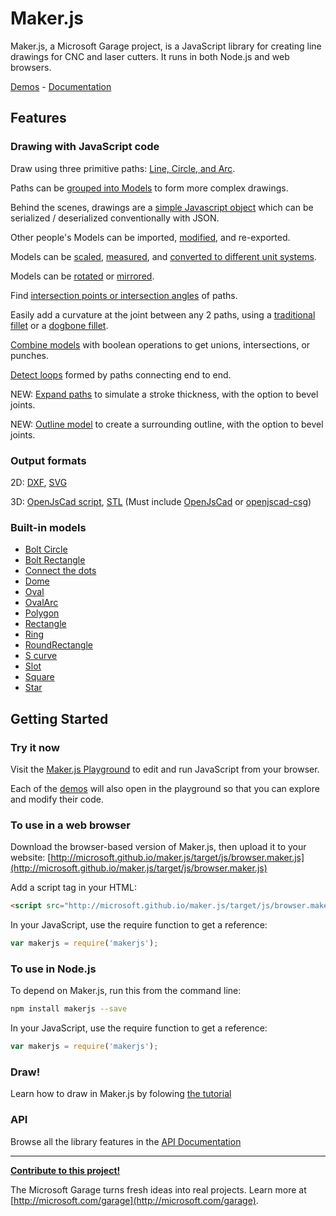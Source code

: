 # Maker.js

Maker.js, a Microsoft Garage project, is a JavaScript library for creating line drawings for CNC and laser cutters. It runs in both Node.js and web browsers.

[Demos](http://microsoft.github.io/maker.js/demos/) - [Documentation](http://microsoft.github.io/maker.js/docs/)

## Features

### Drawing with JavaScript code

Draw using three primitive paths: [Line, Circle, and Arc](http://microsoft.github.io/maker.js/docs/basic-drawing/#Paths).

Paths can be [grouped into Models](http://microsoft.github.io/maker.js/docs/basic-drawing/#Models) to form more complex drawings.

Behind the scenes, drawings are a [simple Javascript object](http://microsoft.github.io/maker.js/docs/basic-drawing/#It%27s%20Just%20JSON) which can be serialized / deserialized conventionally with JSON.

Other people's Models can be imported, [modified](http://microsoft.github.io/maker.js/docs/intermediate-drawing/#Modifying%20models), and re-exported.

Models can be [scaled](http://microsoft.github.io/maker.js/docs/intermediate-drawing/#Scaling), [measured](http://microsoft.github.io/maker.js/docs/api/modules/makerjs.measure.html#modelextents), and [converted to different unit systems](http://microsoft.github.io/maker.js/docs/basic-drawing/#Units).

Models can be [rotated](http://microsoft.github.io/maker.js/docs/intermediate-drawing/#Rotating) or [mirrored](http://microsoft.github.io/maker.js/docs/intermediate-drawing/#Mirroring).

Find [intersection points or intersection angles](http://microsoft.github.io/maker.js/docs/api/modules/makerjs.path.html#intersection) of paths.

Easily add a curvature at the joint between any 2 paths, using a [traditional fillet](http://microsoft.github.io/maker.js/docs/api/modules/makerjs.path.html#fillet) or a [dogbone fillet](http://microsoft.github.io/maker.js/docs/api/modules/makerjs.path.html#dogbone).

[Combine models](http://microsoft.github.io/maker.js/docs/api/modules/makerjs.model.html#combine) with boolean operations to get unions, intersections, or punches.

[Detect loops](http://microsoft.github.io/maker.js/docs/api/modules/makerjs.model.html#findloops) formed by paths connecting end to end.

NEW: [Expand paths](http://microsoft.github.io/maker.js/docs/api/modules/makerjs.model.html#expandpaths) to simulate a stroke thickness, with the option to bevel joints.

NEW: [Outline model](http://microsoft.github.io/maker.js/docs/api/modules/makerjs.model.html#outline) to create a surrounding outline, with the option to bevel joints.

### Output formats

2D: [DXF](http://microsoft.github.io/maker.js/docs/api/modules/makerjs.exporter.html#todxf), [SVG](http://microsoft.github.io/maker.js/docs/api/modules/makerjs.exporter.html#tosvg)

3D: [OpenJsCad script](http://microsoft.github.io/maker.js/docs/api/modules/makerjs.exporter.html#toopenjscad), [STL](http://microsoft.github.io/maker.js/docs/api/modules/makerjs.exporter.html#tostl) (Must include [OpenJsCad](http://joostn.github.io/OpenJsCad/) or [openjscad-csg](https://www.npmjs.com/package/openjscad-csg))

### Built-in models

* [Bolt Circle](http://microsoft.github.io/maker.js/demos/demo.html?demo=BoltCircle)
* [Bolt Rectangle](http://microsoft.github.io/maker.js/demos/demo.html?demo=BoltRectangle)
* [Connect the dots](http://microsoft.github.io/maker.js/demos/demo.html?demo=ConnectTheDots)
* [Dome](http://microsoft.github.io/maker.js/demos/demo.html?demo=Dome)
* [Oval](http://microsoft.github.io/maker.js/demos/demo.html?demo=Oval)
* [OvalArc](http://microsoft.github.io/maker.js/demos/demo.html?demo=OvalArc)
* [Polygon](http://microsoft.github.io/maker.js/demos/demo.html?demo=Polygon)
* [Rectangle](http://microsoft.github.io/maker.js/demos/demo.html?demo=Rectangle)
* [Ring](http://microsoft.github.io/maker.js/demos/demo.html?demo=Ring)
* [RoundRectangle](http://microsoft.github.io/maker.js/demos/demo.html?demo=RoundRectangle)
* [S curve](http://microsoft.github.io/maker.js/demos/demo.html?demo=SCurve)
* [Slot](http://microsoft.github.io/maker.js/demos/demo.html?demo=Slot)
* [Square](http://microsoft.github.io/maker.js/demos/demo.html?demo=Square)
* [Star](http://microsoft.github.io/maker.js/demos/demo.html?demo=Star)

## Getting Started

### Try it now

Visit the [Maker.js Playground](http://microsoft.github.io/maker.js/playground/) to edit and run JavaScript from your browser.

Each of the [demos](http://microsoft.github.io/maker.js/demos/#content) will also open in the playground so that you can explore and modify their code.

### To use in a web browser

Download the browser-based version of Maker.js, then upload it to your website:
[http://microsoft.github.io/maker.js/target/js/browser.maker.js](http://microsoft.github.io/maker.js/target/js/browser.maker.js)

Add a script tag in your HTML:
```html
<script src="http://microsoft.github.io/maker.js/target/js/browser.maker.js" type="text/javascript"></script>
```

In your JavaScript, use the require function to get a reference:
 
```javascript
var makerjs = require('makerjs');
```

### To use in Node.js

To depend on Maker.js, run this from the command line:
```bash
npm install makerjs --save
```

In your JavaScript, use the require function to get a reference:
 
```javascript
var makerjs = require('makerjs');
```

### Draw!
Learn how to draw in Maker.js by folowing [the tutorial](http://microsoft.github.io/maker.js/docs/basic-drawing/)

### API
Browse all the library features in the [API Documentation](http://microsoft.github.io/maker.js/docs/api/)

---

**[Contribute to this project!](CONTRIBUTING.md)**

The Microsoft Garage turns fresh ideas into real projects. Learn more at [http://microsoft.com/garage](http://microsoft.com/garage).
